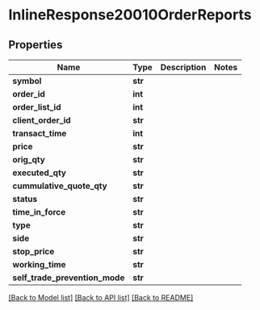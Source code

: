 # InlineResponse20010OrderReports

## Properties
Name | Type | Description | Notes
------------ | ------------- | ------------- | -------------
**symbol** | **str** |  | 
**order_id** | **int** |  | 
**order_list_id** | **int** |  | 
**client_order_id** | **str** |  | 
**transact_time** | **int** |  | 
**price** | **str** |  | 
**orig_qty** | **str** |  | 
**executed_qty** | **str** |  | 
**cummulative_quote_qty** | **str** |  | 
**status** | **str** |  | 
**time_in_force** | **str** |  | 
**type** | **str** |  | 
**side** | **str** |  | 
**stop_price** | **str** |  | 
**working_time** | **str** |  | 
**self_trade_prevention_mode** | **str** |  | 

[[Back to Model list]](../README.md#documentation-for-models) [[Back to API list]](../README.md#documentation-for-api-endpoints) [[Back to README]](../README.md)

